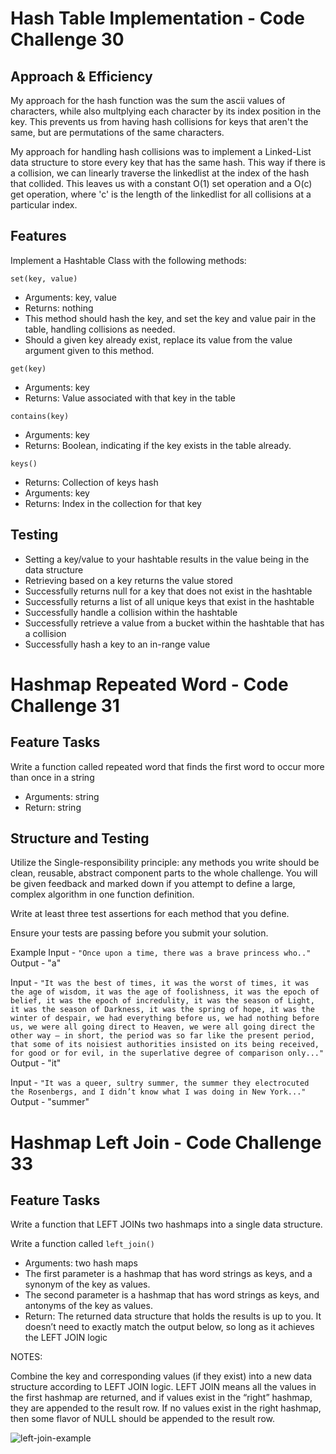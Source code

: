 
# Hash Table Implementation - Code Challenge 30


## Approach & Efficiency

My approach for the hash function was the sum the ascii values of characters, while also multplying each character by its index position in the key. This prevents us from having hash collisions for keys that aren't the same, but are permutations of the same characters. 

My approach for handling hash collisions was to implement a Linked-List data structure to store every key that has the same hash. This way if there is a collision, we can linearly traverse the linkedlist at the index of the hash that collided. This leaves us with a constant O(1) set operation and a O(c) get operation, where 'c' is the length of the linkedlist for all collisions at a particular index.


## Features

Implement a Hashtable Class with the following methods:

```set(key, value)```

- Arguments: key, value
- Returns: nothing
- This method should hash the key, and set the key and value pair in the table, handling collisions as needed.
- Should a given key already exist, replace its value from the value argument given to this method.

```get(key)```

- Arguments: key
- Returns: Value associated with that key in the table

```contains(key)```

- Arguments: key
- Returns: Boolean, indicating if the key exists in the table already.

```keys()```

- Returns: Collection of keys
hash
- Arguments: key
- Returns: Index in the collection for that key


## Testing

- Setting a key/value to your hashtable results in the value being in the data structure
- Retrieving based on a key returns the value stored
- Successfully returns null for a key that does not exist in the hashtable
- Successfully returns a list of all unique keys that exist in the hashtable
- Successfully handle a collision within the hashtable
- Successfully retrieve a value from a bucket within the hashtable that has a collision
- Successfully hash a key to an in-range value

# Hashmap Repeated Word - Code Challenge 31

## Feature Tasks

Write a function called repeated word that finds the first word to occur more than once in a string
- Arguments: string
- Return: string

## Structure and Testing

Utilize the Single-responsibility principle: any methods you write should be clean, reusable, abstract component parts to the whole challenge. You will be given feedback and marked down if you attempt to define a large, complex algorithm in one function definition.

Write at least three test assertions for each method that you define.

Ensure your tests are passing before you submit your solution.

Example
Input - ```"Once upon a time, there was a brave princess who.."```
Output - "a"

Input - ```"It was the best of times, it was the worst of times, it was the age of wisdom, it was the age of foolishness, it was the epoch of belief, it was the epoch of incredulity, it was the season of Light, it was the season of Darkness, it was the spring of hope, it was the winter of despair, we had everything before us, we had nothing before us, we were all going direct to Heaven, we were all going direct the other way – in short, the period was so far like the present period, that some of its noisiest authorities insisted on its being received, for good or for evil, in the superlative degree of comparison only..."```
Output - "it"

Input - ```"It was a queer, sultry summer, the summer they electrocuted the Rosenbergs, and I didn’t know what I was doing in New York..."```	
Output - "summer"


# Hashmap Left Join - Code Challenge 33

## Feature Tasks

Write a function that LEFT JOINs two hashmaps into a single data structure.

Write a function called `left_join()`
- Arguments: two hash maps
- The first parameter is a hashmap that has word strings as keys, and a synonym of the key as values.
- The second parameter is a hashmap that has word strings as keys, and antonyms of the key as values.
- Return: The returned data structure that holds the results is up to you. It doesn’t need to exactly match the output below, so long as it achieves the LEFT JOIN logic

NOTES:

Combine the key and corresponding values (if they exist) into a new data structure according to LEFT JOIN logic.
LEFT JOIN means all the values in the first hashmap are returned, and if values exist in the “right” hashmap, they are appended to the result row.
If no values exist in the right hashmap, then some flavor of NULL should be appended to the result row.

![left-join-example](./cc33-example.png)